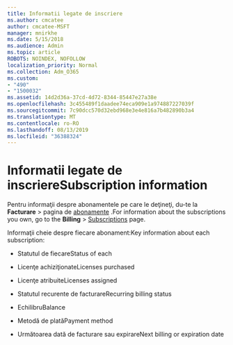 ```yaml
---
title: Informatii legate de inscriere
ms.author: cmcatee
author: cmcatee-MSFT
manager: mnirkhe
ms.date: 5/15/2018
ms.audience: Admin
ms.topic: article
ROBOTS: NOINDEX, NOFOLLOW
localization_priority: Normal
ms.collection: Adm_O365
ms.custom:
- "490"
- "1500032"
ms.assetid: 14d2d36a-37cd-4d72-8344-85447e27a38e
ms.openlocfilehash: 3c455489f1daadee74eca909e1a974887227039f
ms.sourcegitcommit: 7c90dcc570d32ebd968e3e4e816a7b482890b3a4
ms.translationtype: MT
ms.contentlocale: ro-RO
ms.lasthandoff: 08/13/2019
ms.locfileid: "36388324"
---
```

# <a name="subscription-information"></a><span data-ttu-id="e148c-102">Informatii legate de inscriere</span><span class="sxs-lookup"><span data-stu-id="e148c-102">Subscription information</span></span>

<span data-ttu-id="e148c-103">Pentru informaţii despre abonamentele pe care le deţineţi, du-te la **Facturare** \> pagina de [abonamente](https://go.microsoft.com/fwlink/p/?linkid=842054) .</span><span class="sxs-lookup"><span data-stu-id="e148c-103">For information about the subscriptions you own, go to the **Billing** \> [Subscriptions](https://go.microsoft.com/fwlink/p/?linkid=842054) page.</span></span>
  
<span data-ttu-id="e148c-104">Informaţii cheie despre fiecare abonament:</span><span class="sxs-lookup"><span data-stu-id="e148c-104">Key information about each subscription:</span></span>
  
- <span data-ttu-id="e148c-105">Statutul de fiecare</span><span class="sxs-lookup"><span data-stu-id="e148c-105">Status of each</span></span>

- <span data-ttu-id="e148c-106">Licenţe achiziţionate</span><span class="sxs-lookup"><span data-stu-id="e148c-106">Licenses purchased</span></span>

- <span data-ttu-id="e148c-107">Licenţe atribuite</span><span class="sxs-lookup"><span data-stu-id="e148c-107">Licenses assigned</span></span>

- <span data-ttu-id="e148c-108">Statutul recurente de facturare</span><span class="sxs-lookup"><span data-stu-id="e148c-108">Recurring billing status</span></span>

- <span data-ttu-id="e148c-109">Echilibru</span><span class="sxs-lookup"><span data-stu-id="e148c-109">Balance</span></span>

- <span data-ttu-id="e148c-110">Metodă de plată</span><span class="sxs-lookup"><span data-stu-id="e148c-110">Payment method</span></span>

- <span data-ttu-id="e148c-111">Următoarea dată de facturare sau expirare</span><span class="sxs-lookup"><span data-stu-id="e148c-111">Next billing or expiration date</span></span>